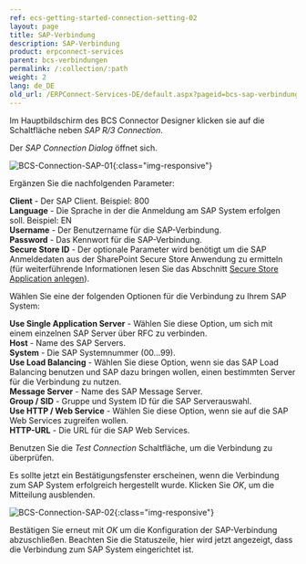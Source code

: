 ```yaml
---
ref: ecs-getting-started-connection-setting-02
layout: page
title: SAP-Verbindung
description: SAP-Verbindung
product: erpconnect-services
parent: bcs-verbindungen
permalink: /:collection/:path
weight: 2
lang: de_DE
old_url: /ERPConnect-Services-DE/default.aspx?pageid=bcs-sap-verbindung
---
```


Im Hauptbildschirm des BCS Connector Designer klicken sie auf die Schaltfläche neben *SAP R/3 Connection*.

Der *SAP Connection Dialog* öffnet sich.

![BCS-Connection-SAP-01](/img/content/BCS-Connection-SAP-01.png){:class="img-responsive"}

Ergänzen Sie die nachfolgenden Parameter:

**Client** - Der SAP Client. Beispiel: 800<br>
**Language** - Die Sprache in der die Anmeldung am SAP System erfolgen soll. Beispiel: EN<br>
**Username** -	Der Benutzername für die SAP-Verbindung.<br>
**Password** -	Das Kennwort für die SAP-Verbindung.<br>
**Secure Store ID** -	Der optionale Parameter wird benötigt um die SAP Anmeldedaten aus der SharePoint Secure Store Anwendung zu ermitteln (für weiterführende Informationen lesen Sie das Abschnitt [Secure Store Application anlegen](../../../ecs-runtime/ecs-konfiguration/ecs-secure-store-application-anlegen)).

Wählen Sie eine der folgenden Optionen für die Verbindung zu Ihrem SAP System:

**Use Single Application Server** -	Wählen Sie diese Option, um sich mit einem einzelnen SAP Server über RFC zu verbinden.<br>
**Host** -	Name des SAP Servers.<br>
**System** -	Die SAP Systemnummer (00…99).<br>
**Use Load Balancing** - Wählen Sie diese Option, wenn sie das SAP Load Balancing benutzen und SAP dazu bringen wollen, einen bestimmten Server für die Verbindung zu nutzen.<br>
**Message Server** - Name des SAP Message Server. <br>
**Group / SID** -	Gruppe und System ID für die SAP Serverauswahl.<br>
**Use HTTP / Web Service** -	Wählen Sie diese Option, wenn sie auf die SAP Web Services zugreifen wollen.<br>
**HTTP-URL** -	Die URL für die SAP Web Services.

Benutzen Sie die *Test Connection* Schaltfläche, um die Verbindung zu überprüfen.

Es sollte jetzt ein Bestätigungsfenster erscheinen, wenn die Verbindung zum SAP System erfolgreich hergestellt wurde. Klicken Sie *OK*, um die Mitteilung ausblenden.

![BCS-Connection-SAP-02](/img/content/BCS-Connection-SAP-02.png){:class="img-responsive"}

Bestätigen Sie erneut mit *OK* um die Konfiguration der SAP-Verbindung abzuschließen. Beachten Sie die Statuszeile, hier wird jetzt angezeigt, dass die Verbindung zum SAP System eingerichtet ist.
